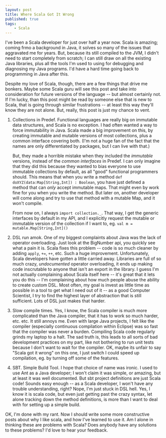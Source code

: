 ```yaml
---
layout: post
title: Where Scala Got It Wrong
published: true
tags:
    - Scala
---
```


I've been a Scala developer for just over half a year now.  Scala is amazing; coming frmo a background in
Java, it solves so many of the issues that aggravated me for years.  But, because its still compiled
to the JVM, I didn't need to start completely from scratch; I can still draw on all the existing Java
libraries, plus all the tools I'm used to using for debugging and diagnosing my Java programs.  I'd have
a hard time going back to programming in Java after this.

Despite my love of Scala, though, there are a few things that drive me bonkers.  Maybe some Scala guru
will see this post and take into consideration for future versions of the language -- but almost certainly not.
If I'm lucky, than this post might be read by someone else that is new to Scala, that is going through similar
frustrations -- at least this way they'll know they are not alone.  But, really, this post is just my chance
to vent.

1. Collections in Predef.  Functional languages are really big on immutable data structures, and Scala is no
exception.  I had often wanted a way to force immutability in Java.  Scala made a big improvement on this, by
creating immutable and mutable versions of most collections, plus a common interface covering both.  (I'm not
a huge fan of the fact that the names are only differentiated by packages, but I can live with that.)

    But, they made a horrible mistake when they included the *immutable* versions, instead of the *common interfaces*
in Predef.  I can only imagine that they did this because they wanted to bias everyone to use immutable collections
by default, as all "good" functional programmers should.  This means that when you write a method `def doXYZ(data:Map[String,Int]) : Boolean`,
you have just defined a method that can *only* accept immutable maps.  That might even by work fine for you
when you write the method.  But later on, another developer will come along and try to use that method with
a mutable Map, and it won't compile.

    From now on, I always `import collection._`.  That way, I get the generic interfaces by default in my API, and I
explicitly request the mutable or immutable version of the collection if I want to, eg. `val m = mutable.Map[String,Int]()`

2. DSL run amok.  One of my biggest complaints about Java was the lack of operator overloading.  Just look at the BigNumber api,
you quickly see what a pain it is.  Scala fixes this problem -- code is so much cleaner by adding `apply`, `+=`, `++`, etc.  Such
a huge improvement.  Unfortunately, Scala developers have gotten a little carried away.  Libraries are full of so much crazy,
*undocumented* operator overloading, it ends up making code inscrutable to anyone that isn't an export in the library.  I guess
I'm not actually complaining about Scala itself here -- it's great that it lets you do this -- I'm complaining about how much
people abuse the ability to create custom DSL.  Most often, my goal is invest as little time as possible in a tool to get what
I need out of it -- as a good Computer Scientist, I try to find the highest layer of abstraction that is still sufficient.  Lots
of DSL just makes that harder.

3. Slow compile times.  Yes, I know, the Scala compiler is much more complicated than the Java compiler, that it has to work so much
harder, etc. etc.  It still annoys me.  Even with large Java projects, I felt like the compiler (especially continuous compilation
within Eclipse) was so fast that the compiler was never a burden.  Compiling Scala code regularly grinds my laptop to a halt.
The sad truth is, this leads to all sorts of bad development practices on my part, like not bothering to run unit tests because
I don't want to wait for the compiler.  OK, maybe its unfair to say "Scala got it wrong" on this one, I just switch I could speed up
compilation, eg. by turning off some of the features.

4. SBT.  Simple Build Tool.  I hope that choice of name was ironic.  I used to use Ant as a Java developer; I won't claim it was simple,
or amazing, but at least it was well documented.  But sbt project definitions are just Scala code!  Sounds easy enough -- as a Scala
developer, I won't have any trouble understanding, right?  Nope, I'm just stuck in DSL hell.  Yes, I know it is scala code, but even just
getting past the crazy syntax, let alone tracking down the method definitions, is more than I want to deal with for setting up a simple build.

OK, I'm done with my rant.  Now I should write some more constructive posts about why I like scala, and how I've learned to use it.  Am I alone
in thinking these are problems with Scala?  Does anybody have any solutions to these problems?  I'd love to hear your feedback.
